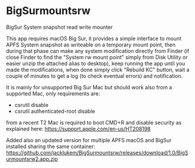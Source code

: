 # BigSurmountsrw
BigSur System snapshot read write mounter

This app requires macOS Big Sur, it provides a simple interface to mount APFS System snapshot as writeable on a temporary mount point, then during that phase can make any system modification directly from Finder (if close Finder to find the "System rw mount point" simply from Disk Utility or easier unzip the attached alias to desktop), keep running the app until you made the modifications, when done simply click "Rebuild KC" button, wait a couple of minutes to get a log (to check eventual errors) and notification.

It is mainly for unsupported Big Sur Mac but should work also from a supported Mac, only requirements are:

- csrutil disable
- csrutil authenticated-root disable

from a recent T2 Mac is required to boot CMD+R and disable security as explained here: https://support.apple.com/en-us/HT208198

Added also an updated version for multiple APFS macOS and BigSur installed sharing the same container:
https://github.com/jacklukem/BigSurmountsrw/releases/download/1.0/BigSurmountsrw2.app.zip
